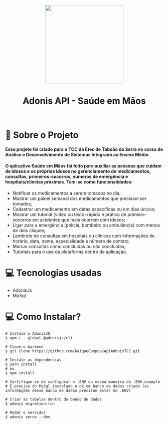 <p align="center">
  <img 
src="https://user-images.githubusercontent.com/70600553/146774102-d84dbc51-7c3c-46af-af70-5f8e2ca21a22.png"
width=250
/>
</p>

<h1 align='center'>Adonis API - Saúde em Mãos</h1>
<br>

# 📕 Sobre o Projeto 

#### Esse projeto foi criado para o TCC da Etec de Taboão da Serra no curso de Análise e Desenvolvimento de Sistemas Integrado ao Ensino Médio.
#### O aplicativo Saúde em Mãos foi feito para auxíliar as pessoas que cuidam de idosos e os próprios idosos no gerenciamento de medicamentos, consultas, primeiros-socorros, números de emergência e hospitais/clíncias próximas. Tem-se como funcionalidades:  
 - Notificar os medicamentos a serem tomados no dia;
 - Mostrar um painel semanal dos medicamentos que precisam ser tomados;
 - Cadastrar um medicamento em datas específicas ou em dias únicos;
 - Mostrar um tutorial (vídeo ou texto) rápido e prático de primeiro-socorros em acidentes que mais ocorrem com idosos;
 - Ligar para a emergência (polícia, bombeiro ou ambulância) com menos de dois cliques;
 - Lembrete de consultas em hospitais ou clínicas com informações de horário, data, nome, especialidade e número de contato;
 - Marcar consultas como concluidas ou não concluidas;
 - Tutoriais para o uso da plataforma dentro da aplicação.

# 💻 Tecnologias usadas
 - AdonisJs
 - MySql 
 
# 💻 Como Instalar?
```
# Instale o AdonisJS
$ npm i --global @adonisjs/cli

# Clone o backend
$ git clone https://github.com/KaiqueCampos/ApiAdonisTCC.git

# Instale as dependencias
$ yarn install
# ou
$ npm install

# Certifique-se de configurar o .ENV da mesma maneira do .ENV.example
# É preciso do MySql instalado e de um banco de dados criado (as informações desse banco de dados precisam estar no .ENV)

# Criar as tabelas dentro do banco de dados
$ adonis migration:run

# Rodar o servidor
$ adonis serve --dev
```
